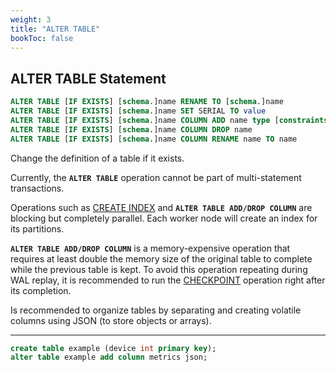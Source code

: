 ```yaml
---
weight: 3
title: "ALTER TABLE"
bookToc: false
---
```


## ALTER TABLE Statement

```SQL
ALTER TABLE [IF EXISTS] [schema.]name RENAME TO [schema.]name
ALTER TABLE [IF EXISTS] [schema.]name SET SERIAL TO value
ALTER TABLE [IF EXISTS] [schema.]name COLUMN ADD name type [constraints]
ALTER TABLE [IF EXISTS] [schema.]name COLUMN DROP name
ALTER TABLE [IF EXISTS] [schema.]name COLUMN RENAME name TO name
```

Change the definition of a table if it exists.

Currently, the **`ALTER TABLE`** operation cannot be part of multi-statement transactions.

Operations such as [CREATE INDEX](/docs/sql/ddl/indexes/create) and **`ALTER TABLE ADD/DROP COLUMN`** are blocking but
completely parallel. Each worker node will create an index for its partitions.

**`ALTER TABLE ADD/DROP COLUMN`** is a memory-expensive operation that requires at least double
the memory size of the original table to complete while the previous table is kept. To avoid this
operation repeating during WAL replay, it is recommended to run the [CHECKPOINT](/docs/storage/checkpoint) operation right
after its completion.

Is recommended to organize tables by separating and creating volatile columns
using JSON (to store objects or arrays).

---

```SQL
create table example (device int primary key);
alter table example add column metrics json;
```
